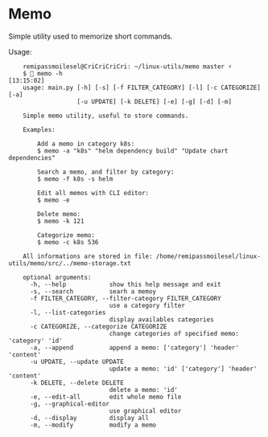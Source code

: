 # Memo

Simple utility used to memorize short commands.

Usage:


        remipassmoilesel@CriCriCriCri: ~/linux-utils/memo master ⚡
        $ 🙂 memo -h                                                                                                                                                                                             [13:15:02]
        usage: main.py [-h] [-s] [-f FILTER_CATEGORY] [-l] [-c CATEGORIZE] [-a]
                       [-u UPDATE] [-k DELETE] [-e] [-g] [-d] [-m]

        Simple memo utility, useful to store commands.

        Examples:

            Add a memo in category k8s:
            $ memo -a "k8s" "helm dependency build" "Update chart dependencies"

            Search a memo, and filter by category:
            $ memo -f k8s -s helm

            Edit all memos with CLI editor:
            $ memo -e

            Delete memo:
            $ memo -k 121

            Categorize memo:
            $ memo -c k8s 536

        All informations are stored in file: /home/remipassmoilesel/linux-utils/memo/src/../memo-storage.txt

        optional arguments:
          -h, --help            show this help message and exit
          -s, --search          searh a memoy
          -f FILTER_CATEGORY, --filter-category FILTER_CATEGORY
                                use a category filter
          -l, --list-categories
                                display availables categories
          -c CATEGORIZE, --categorize CATEGORIZE
                                change categories of specified memo: 'category' 'id'
          -a, --append          append a memo: ['category'] 'header' 'content'
          -u UPDATE, --update UPDATE
                                update a memo: 'id' ['category'] 'header' 'content'
          -k DELETE, --delete DELETE
                                delete a memo: 'id'
          -e, --edit-all        edit whole memo file
          -g, --graphical-editor
                                use graphical editor
          -d, --display         display all
          -m, --modify          modify a memo
